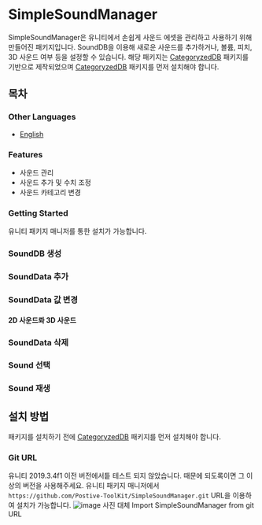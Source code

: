 # SimpleSoundManager
SimpleSoundManager은 유니티에서 손쉽게 사운드 에셋을 관리하고 사용하기 위해 만들어진 패키지입니다. SoundDB을 이용해 새로운 사운드를 추가하거나, 볼륨, 피치, 3D 사운드 여부 등을 설정할 수 있습니다.
해당 패키지는 [CategoryzedDB](https://github.com/Postive-ToolKit/CategorizedDB) 패키지를 기반으로 제작되었으며 [CategoryzedDB](https://github.com/Postive-ToolKit/CategorizedDB) 패키지를 먼저 설치해야 합니다.
## 목차

### Other Languages
- [English](../README.md)
### Features
- 사운드 관리
- 사운드 추가 및 수치 조정
- 사운드 카테고리 변경
### Getting Started
유니티 패키지 매니저를 통한 설치가 가능합니다.
### SoundDB 생성
### SoundData 추가
### SoundData 값 변경
#### 2D 사운드롸 3D 사운드
### SoundData 삭제
### Sound 선택
### Sound 재생
## 설치 방법
패키지를 설치하기 전에 [CategoryzedDB](https://github.com/Postive-ToolKit/CategorizedDB) 패키지를 먼저 설치해야 합니다.
### Git URL
유니티 2019.3.4f1 이전 버전에서틑 테스트 되지 않았습니다. 때문에 되도록이면 그 이상의 버전을 사용해주세요. 유니티 패키지 매니저에서 `https://github.com/Postive-ToolKit/SimpleSoundManager.git` URL을 이용하여 설치가 가능합니다.
![image](https://github.com/user-attachments/assets/c1a97d72-5be2-429f-89ac-0198418abf2d)
사진 대체 Import SimpleSoundManager from git URL
